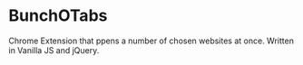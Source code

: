 # BunchOTabs
Chrome Extension that ppens a number of chosen websites at once. Written in Vanilla JS and jQuery.
